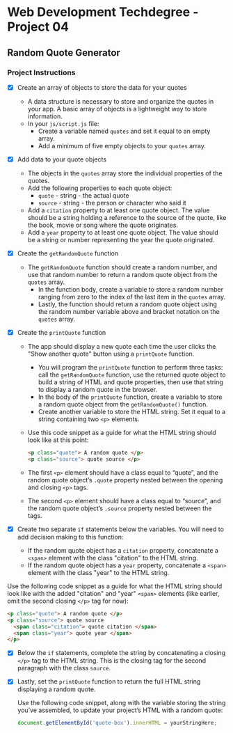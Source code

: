 # Web Development Techdegree - Project 04 #

## Random Quote Generator ##

### Project Instructions ###

* [X] Create an array of objects to store the data for your quotes
  * A data structure is necessary to store and organize the quotes in your app. A basic array of objects is a lightweight way to store information.
  * In your `js/script.js` file:
    * Create a variable named `quotes` and set it equal to an empty array.
    * Add a minimum of five empty objects to your `quotes` array.

* [X] Add data to your quote objects
  * The objects in the `quotes` array store the individual properties of the quotes.
  * Add the following properties to each quote object:
    * `quote` - string - the actual quote
    * `source` - string - the person or character who said it
  * Add a `citation` property to at least one quote object. The value should be a string holding a reference to the source of the quote, like the book, movie or song where the quote originates.
  * Add a `year` property to at least one quote object. The value should be a string or number representing the year the quote originated.

* [X] Create the `getRandomQuote` function
  * The `getRandomQuote` function should create a random number, and use that random number to return a random quote object from the `quotes` array.
    * In the function body, create a variable to store a random number ranging from zero to the index of the last item in the `quotes` array.
    * Lastly, the function should return a random quote object using the random number variable above and bracket notation on the `quotes` array.

* [X] Create the `printQuote` function
  * The app should display a new quote each time the user clicks the "Show another quote" button using a `printQuote` function.
    * You will program the `printQuote` function to perform three tasks: call the `getRandomQuote` function, use the returned quote object to build a string of HTML and quote     properties, then use that string to display a random quote in the browser.
    * In the body of the `printQuote` function, create a variable to store a random quote object from the `getRandomQuote()` function.
    * Create another variable to store the HTML string. Set it equal to a string containing two `<p>` elements. 
  
  * Use this code snippet as a guide for what the HTML string should look like at this point:
    ```html
    <p class="quote"> A random quote </p>
    <p class="source"> quote source </p>
    ```
  * The first `<p>` element should have a class equal to “quote”, and the random quote object’s `.quote` property nested between the opening and closing `<p>` tags.
  * The second `<p>` element should have a class equal to “source”, and the random quote object’s `.source` property nested between the tags.
  
* [X] Create two separate `if` statements below the variables. You will need to add decision making to this function:
  * If the random quote object has a `citation` property, concatenate a `<span>` element with the class "citation" to the HTML string.
  * If the random quote object has a `year` property, concatenate a `<span>` element with the class "year" to the HTML string.

Use the following code snippet as a guide for what the HTML string should look like with the added "citation" and "year" `<span>` elements (like earlier, omit the second closing `</p>` tag for now):
    
  ```html
  <p class="quote"> A random quote </p>
  <p class="source"> quote source
    <span class="citation"> quote citation </span>
    <span class="year"> quote year </span>
  </p>
  ```

* [X] Below the `if` statements, complete the string by concatenating a closing `</p>` tag to the HTML string. This is the closing tag for the second paragraph with the class `source`.

* [X] Lastly, set the `printQuote` function to return the full HTML string displaying a random quote.

  Use the following code snippet, along with the variable storing the string you’ve assembled, to update your project’s HTML with a random quote:

  ```javascript
  document.getElementById('quote-box').innerHTML = yourStringHere;
  ```
